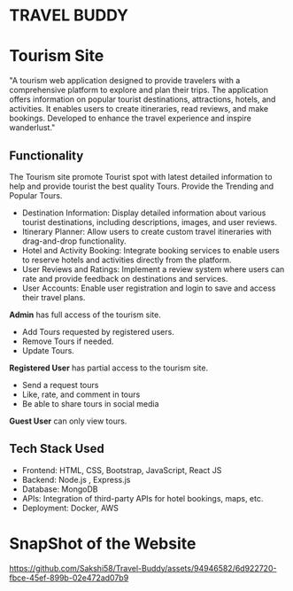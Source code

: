 # TRAVEL BUDDY
# Tourism Site
"A tourism web application designed to provide travelers with a comprehensive platform to explore and plan their trips. The application offers information on popular tourist destinations, attractions, hotels, and activities. It enables users to create itineraries, read reviews, and make bookings. Developed to enhance the travel experience and inspire wanderlust."

## Functionality

The Tourism site promote Tourist spot with latest detailed information to help and provide tourist the best quality Tours.
Provide the Trending and Popular Tours.
* Destination Information: Display detailed information about various tourist destinations, including descriptions, images, and user reviews.
* Itinerary Planner: Allow users to create custom travel itineraries with drag-and-drop functionality.
* Hotel and Activity Booking: Integrate booking services to enable users to reserve hotels and activities directly from the platform.
* User Reviews and Ratings: Implement a review system where users can rate and provide feedback on destinations and services.
* User Accounts: Enable user registration and login to save and access their travel plans.


**Admin**
has full access of the tourism site.

- Add Tours requested by registered users.
- Remove Tours if needed.
- Update Tours.

**Registered User**
has partial access to the tourism site.

- Send a request tours
- Like, rate, and comment in tours
- Be able to share tours in social media

**Guest User**
can only view tours.

## Tech Stack Used

* Frontend: HTML, CSS, Bootstrap, JavaScript, React JS
* Backend: Node.js , Express.js
* Database: MongoDB 
* APIs: Integration of third-party APIs for hotel bookings, maps, etc.
* Deployment: Docker, AWS
# SnapShot of the Website 


https://github.com/Sakshi58/Travel-Buddy/assets/94946582/6d922720-fbce-45ef-899b-02e472ad07b9

